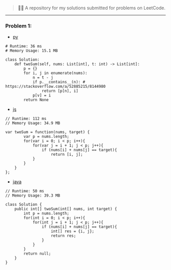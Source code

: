 
> 👨‍💻 A repository for my solutions submitted for problems on LeetCode.

---

### Problem 1:

- [py](1/solution.py)
```
# Runtime: 36 ms
# Memory Usage: 15.1 MB

class Solution:
    def twoSum(self, nums: List[int], t: int) -> List[int]:
        p = {}
        for i, j in enumerate(nums):
            n = t - j
            if p.__contains__(n): # https://stackoverflow.com/a/52885215/8144980
                return [p[n], i]
            p[v] = i
        return None

```

- [js](1/solution.js)
```
// Runtime: 112 ms
// Memory Usage: 34.9 MB

var twoSum = function(nums, target) {
        var p = nums.length;
        for(var i = 0; i < p; i++){
            for(var j = i + 1; j < p; j++){
                if (nums[i] + nums[j] == target){
                    return [i, j];
            }
        }
    }
};

```

- [java](1/solution.java)
```
// Runtime: 50 ms
// Memory Usage: 39.3 MB

class Solution {
    public int[] twoSum(int[] nums, int target) {
        int p = nums.length;
        for(int i = 0; i < p; i++){
            for(int j = i + 1; j < p; j++){
                if (nums[i] + nums[j] == target){
                    int[] res = {i, j};
                    return res;
                }
            }
        }
        return null;
    }
}

```

